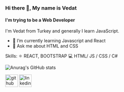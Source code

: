 

### Hi there 👋, My name is Vedat
#### I'm trying to be a Web Developer
I'm Vedat from Turkey and generally I learn JavaScript. 

- 🌱 I’m currently learning Javascript and React 
- 💬 Ask me about HTML and CSS 

Skills: 
  ⚛ REACT, BOOTSTRAP
  💻 HTML/ JS / CSS / C# 
  
![Anurag's GitHub stats](https://github-readme-stats.vercel.app/api?username=vkeycode&count_private=true&show_icons=true&theme=radical)


[<img src='https://cdn.jsdelivr.net/npm/simple-icons@3.0.1/icons/github.svg' alt='github' height='40'>](https://github.com/vkeycode?tab=repositories)  [<img src='https://cdn.jsdelivr.net/npm/simple-icons@3.0.1/icons/linkedin.svg' alt='linkedin' height='40'>](https://www.linkedin.com/in/vedat-eroglu/)  



